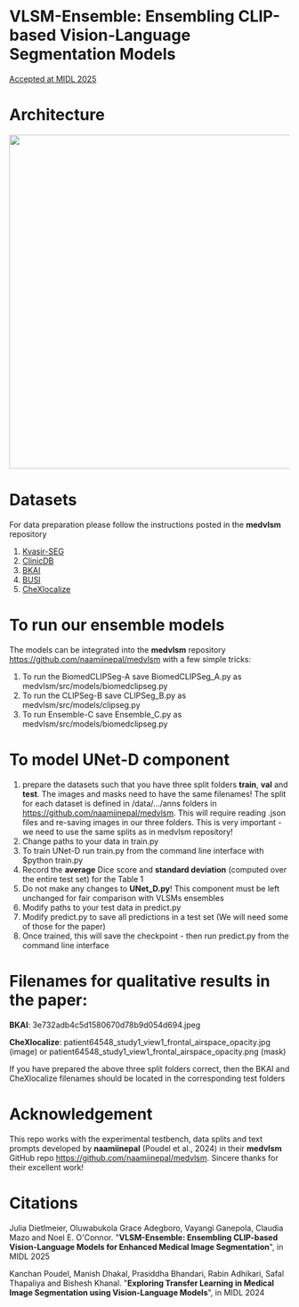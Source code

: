 # VLSM-Ensemble: Ensembling CLIP-based Vision-Language Segmentation Models
[Accepted at MIDL 2025](https://openreview.net/forum?id=IJJJT1vIdX#discussion)

# Architecture
<div align="center">
   <img src="https://github.com/user-attachments/assets/5197ebda-205d-40c8-9a97-5a918284dee3" width="600" />
</div>

# Datasets
For data preparation please follow the instructions posted in the **medvlsm** repository
1. [Kvasir-SEG](https://datasets.simula.no/kvasir-seg/)
2. [ClinicDB](https://www.kaggle.com/datasets/balraj98/cvcclinicdb)
3. [BKAI](https://www.kaggle.com/c/bkai-igh-neopolyp/data)
4. [BUSI](https://www.kaggle.com/datasets/aryashah2k/breast-ultrasound-images-dataset)
5. [CheXlocalize](https://stanfordaimi.azurewebsites.net/datasets/23c56a0d-15de-405b-87c8-99c30138950c)

# To run our ensemble models
The models can be integrated into the **medvlsm** repository https://github.com/naamiinepal/medvlsm with a few simple tricks:

1. To run the BiomedCLIPSeg-A save BiomedCLIPSeg_A.py as medvlsm/src/models/biomedclipseg.py
2. To run the CLIPSeg-B save CLIPSeg_B.py as medvlsm/src/models/clipseg.py
3. To run Ensemble-C save Ensemble_C.py as medvlsm/src/models/biomedclipseg.py 
   
# To model UNet-D component
1. prepare the datasets such that you have three split folders **train**, **val** and **test**. The images and masks need to have the same filenames! The split for each dataset is defined in /data/.../anns folders in https://github.com/naamiinepal/medvlsm. This will require reading .json files and re-saving images in our three folders. This is very important - we need to use the same splits as in medvlsm repository!
2. Change paths to your data in train.py
3. To train UNet-D run train.py from the command line interface with $python train.py
4. Record the **average** Dice score and **standard deviation** (computed over the entire test set) for the Table 1
5. Do not make any changes to **UNet_D.py**! This component must be left unchanged for fair comparison with VLSMs ensembles
6. Modify paths to your test data in predict.py
7. Modify predict.py to save all predictions in a test set (We will need some of those for the paper)
8. Once trained, this will save the checkpoint - then run predict.py from the command line interface

# Filenames for qualitative results in the paper:
**BKAI**: 3e732adb4c5d1580670d78b9d054d694.jpeg

**CheXlocalize**: patient64548_study1_view1_frontal_airspace_opacity.jpg (image) or patient64548_study1_view1_frontal_airspace_opacity.png (mask)

If you have prepared the above three split folders correct, then the BKAI and CheXlocalize filenames should be located in the corresponding test folders

# Acknowledgement
This repo works with the experimental testbench, data splits and text prompts developed by **naamiinepal** (Poudel et al., 2024) in their **medvlsm** GitHub repo https://github.com/naamiinepal/medvlsm. Sincere thanks for their excellent work!

# Citations
Julia Dietlmeier, Oluwabukola Grace Adegboro, Vayangi Ganepola, Claudia Mazo and Noel E. O'Connor. "**VLSM-Ensemble: Ensembling CLIP-based Vision-Language
Models for Enhanced Medical Image Segmentation**", in MIDL 2025

Kanchan Poudel, Manish Dhakal, Prasiddha Bhandari, Rabin Adhikari, Safal Thapaliya and Bishesh Khanal. "**Exploring Transfer Learning in Medical Image Segmentation
using Vision-Language Models**", in MIDL 2024


